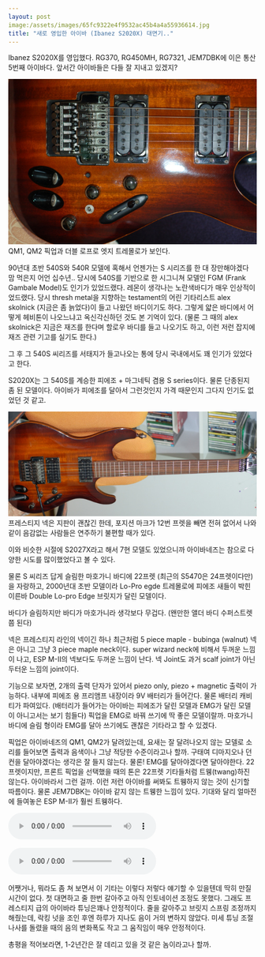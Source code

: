 ```yaml
---
layout: post
image:/assets/images/65fc9322e4f9532ac45b4a4a55936614.jpg
title: "새로 영입한 아이바 (Ibanez S2020X) 대면기.."
---
```


Ibanez S2020X를 영입했다. RG370, RG450MH, RG7321, JEM7DBK에 이은 통산 5번째 아이바다. 앞서간 아이바들은 다들 잘 지내고 있겠지?


![image](/assets/images/65fc9322e4f9532ac45b4a4a55936614.jpg)QM1, QM2 픽업과 더블 로프로 엣지 트레몰로가 보인다.


90년대 초반 540S와 540R 모델에 혹해서 언젠가는 S 시리즈를 한 대 장만해야겠다 맘 먹은지 어언 십수년..
당시에 540S를 기반으로 한 시그니쳐 모델인 FGM (Frank Gambale Model)도 인기가 있었드랬다.
레몬이 생각나는 노란색바디가 매우 인상적이었드랬다. 당시 thresh metal을 지향하는 testament의
어린 기타리스트 alex skolnick (지금은 좀 늙었다)이 들고 나왔던 바디이기도 하다. 그렇게 얇은 바디에서
어떻게 헤비톤이 나오느냐고 옥신각신하던 것도 본 기억이 있다. (물론 그 때의 alex skolnick은 지금은
재즈를 한다며 할로우 바디를 들고 나오기도 하고, 이런 저런 잡지에 재즈 관련 기고를 실기도 한다.)

그 후 그 540S 씨리즈를 서태지가 들고나오는 통에 당시 국내에서도 꽤 인기가 있었다고 한다.

S2020X는 그 540S를 계승한 피에조 + 마그네틱 겸용 S series이다. 물론 단종된지 좀 된 모델이다.
아이바가 피에조를 달아서 그런것인지 가격 때문인지 그다지 인기도 없었던 것 같고.

![image](/assets/images/5026e4192a7ccebd359d6cb5f73d5c4d.jpg)프레스티지 넥은 지판이 괜찮긴 한데, 포지션 마크가 12번 프렛을 빼면 전혀 없어서 나와 같이 음감없는 사람들은 연주하기 불편할 때가 있다.



이와 비슷한 시절에 S2027X라고 해서 7현 모델도 있었으니까 아이바네즈는 참으로 다양한 시도를 많이했었다고 볼 수 있다.

물론 S 씨리즈 답게 슬림한 마호가니 바디에 22프렛 (최근의 S5470은 24프렛이다만)을 자랑하고,
2000년대 초반 모델이라 Lo-Pro egde 트레몰로에 피에조 새들이 박힌 이른바 Double Lo-pro Edge 브릿지가 달린 모델이다.

바디가 슬림하지만 바디가 마호가니라 생각보다 무겁다. (왠만한 앨더 바디 수퍼스트렛 쯤 된다)

넥은 프레스티지 라인의 넥이긴 하나 최근처럼 5 piece maple - bubinga (walnut) 넥은 아니고 그냥 3 piece maple neck이다. super wizard neck에 비해서 두꺼운 느낌이 나고, ESP M-II의 넥보다도 두꺼운 느낌이 난다. 
넥 Joint도 과거 scalf joint가 아닌 두터운 느낌의 joint이다.

기능으로 보자면, 2개의 출력 단자가 있어서 piezo only, piezo + magnetic 출력이 가능하다. 내부에 피에조 용 프리앰프 내장이라 9V 배터리가 들어간다. 물론 배터리 캐비티가 파여있다. (배터리가 들어가는 아이바는 피에조가 달린 모델과 EMG가 달린 모델이 아니고서는 보기 힘들다) 픽업을 EMG로 바꿔 쓰기에 딱 좋은 모델이랄까. 마호가니 바디에 슬림 형이라 EMG를 달아 쓰기에도 괜찮은 기타라고 할 수 있겠다.

픽업은 아이바네즈의 QM1, QM2가 달려있는데, 요새는 잘 달려나오지 않는 모델로 소리를 들어보면 출력과 음색이나 그냥 적당한 수준이라고나 할까. 구태여 디마지오나 던컨을 달아야겠다는 생각은 잘 들지 않는다. 물론! EMG를 달아야겠다면 달아야한다. 22프렛이지만, 프론트 픽업을 선택했을 때의 톤은 22프렛 기타들처럼 트웽(twang)하진 않는다. 아이바라서 그런 걸까. 이런 저런 아이바를 써봐도 트웽하지 않는 것이 신기할 따름이다. 물론 JEM7DBK는 아이바 같지 않는 트웽한 느낌이 있다. 기대와 달리 얼마전에 들여놓은 ESP M-II가 훨씬 트웽하다. 

<audio src="/assets/images/7eddea959b22343b4b4fcfc6e997db89.mp3" controls preload></audio>

<audio src="/assets/images/2eb998ed9b49b970f6585205583348a7.mp3" controls preload></audio>


어쨋거나, 뭐라도 좀 쳐 보면서 이 기타는 이렇다 저렇다 얘기할 수 있을텐데 딱히 만질 시간이 없다. 첫 대면하고 줄 한번 갈아주고 아직 인토네이션 조정도 못했다. 그래도 프레스티지 급의 아이바라 튜닝은꽤나 안정적이다. 줄을 갈아주고 브릿지 스프링 조정까지 해줬는데, 락킹 넛을 조인 후엔 하루가 지나도 음이 거의 변하지 않았다. 미세 튜닝 조절 나사를 돌렸을 때의 음의 변화폭도 작고 그 움직임이 매우 안정적이다.

총평을 적어보라면, 1-2년간은 잘 데리고 있을 것 같은 놈이라고나 할까.


